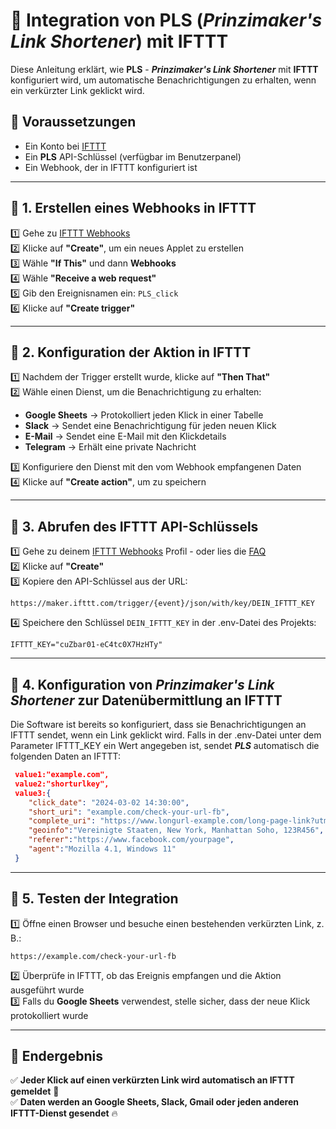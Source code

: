 # 📌 Integration von PLS (*Prinzimaker's Link Shortener*) mit IFTTT

Diese Anleitung erklärt, wie **PLS** - ***Prinzimaker's Link Shortener*** mit **IFTTT** konfiguriert wird, um automatische Benachrichtigungen zu erhalten, wenn ein verkürzter Link geklickt wird.

## 📌 Voraussetzungen
- Ein Konto bei [IFTTT](https://ifttt.com/)
- Ein **PLS** API-Schlüssel (verfügbar im Benutzerpanel)
- Ein Webhook, der in IFTTT konfiguriert ist

---

## 🔹 1. Erstellen eines Webhooks in IFTTT
1️⃣ Gehe zu [IFTTT Webhooks](https://ifttt.com/maker_webhooks) \
2️⃣ Klicke auf **"Create"**, um ein neues Applet zu erstellen \
3️⃣ Wähle **"If This"** und dann **Webhooks** \
4️⃣ Wähle **"Receive a web request"** \
5️⃣ Gib den Ereignisnamen ein: `PLS_click` \
6️⃣ Klicke auf **"Create trigger"**

---

## 🔹 2. Konfiguration der Aktion in IFTTT
1️⃣ Nachdem der Trigger erstellt wurde, klicke auf **"Then That"** \
2️⃣ Wähle einen Dienst, um die Benachrichtigung zu erhalten:
   - **Google Sheets** → Protokolliert jeden Klick in einer Tabelle
   - **Slack** → Sendet eine Benachrichtigung für jeden neuen Klick
   - **E-Mail** → Sendet eine E-Mail mit den Klickdetails
   - **Telegram** → Erhält eine private Nachricht 

3️⃣ Konfiguriere den Dienst mit den vom Webhook empfangenen Daten \
4️⃣ Klicke auf **"Create action"**, um zu speichern

---

## 🔹 3. Abrufen des IFTTT API-Schlüssels
1️⃣ Gehe zu deinem [IFTTT Webhooks](https://ifttt.com/maker_webhooks) Profil - oder lies die [FAQ](https://help.ifttt.com/hc/en-us/articles/115010230347-Webhooks-service-FAQ) \
2️⃣ Klicke auf **"Create"** \
3️⃣ Kopiere den API-Schlüssel aus der URL:
   ```
   https://maker.ifttt.com/trigger/{event}/json/with/key/DEIN_IFTTT_KEY
   ```
4️⃣ Speichere den Schlüssel `DEIN_IFTTT_KEY` in der .env-Datei des Projekts:
```.env
IFTTT_KEY="cuZbar01-eC4tc0X7HzHTy"
```

---

## 🔹 4. Konfiguration von *Prinzimaker's Link Shortener* zur Datenübermittlung an IFTTT

Die Software ist bereits so konfiguriert, dass sie Benachrichtigungen an IFTTT sendet, wenn ein Link geklickt wird. Falls in der .env-Datei unter dem Parameter IFTTT_KEY ein Wert angegeben ist, sendet ***PLS*** automatisch die folgenden Daten an IFTTT:
   ```json
    value1:"example.com",
    value2:"shorturlkey",
    value3:{
       "click_date": "2024-03-02 14:30:00",
       "short_uri": "example.com/check-your-url-fb",
       "complete_uri": "https://www.longurl-example.com/long-page-link?utm_social=fb",
       "geoinfo":"Vereinigte Staaten, New York, Manhattan Soho, 123R456",
       "referer":"https://www.facebook.com/yourpage",
       "agent":"Mozilla 4.1, Windows 11"
    }
   ```

---

## 🔹 5. Testen der Integration
1️⃣ Öffne einen Browser und besuche einen bestehenden verkürzten Link, z. B.:
   ```
   https://example.com/check-your-url-fb
   ```
2️⃣ Überprüfe in IFTTT, ob das Ereignis empfangen und die Aktion ausgeführt wurde \
3️⃣ Falls du **Google Sheets** verwendest, stelle sicher, dass der neue Klick protokolliert wurde

---

## 🎯 Endergebnis
✅ **Jeder Klick auf einen verkürzten Link wird automatisch an IFTTT gemeldet** 🚀 \
✅ **Daten werden an Google Sheets, Slack, Gmail oder jeden anderen IFTTT-Dienst gesendet** 🔥